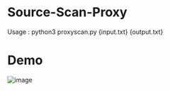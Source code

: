 # Source-Scan-Proxy
Usage : python3 proxyscan.py {input.txt} {output.txt}
# Demo
![image](https://github.com/user-attachments/assets/4d320002-bf7c-4f68-9d10-6993d2361a5c)
